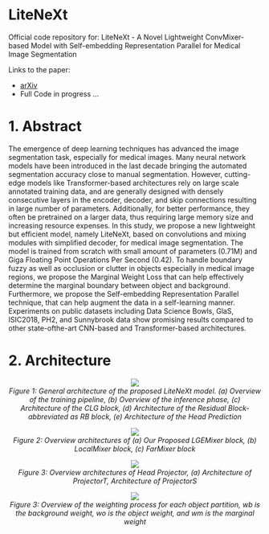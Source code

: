# LiteNeXt
Official code repository for: LiteNeXt - A Novel Lightweight ConvMixer-based Model with Self-embedding
Representation Parallel for Medical Image Segmentation

Links to the paper:
+ [arXiv](https://arxiv.org/pdf/2405.15779)
+ Full Code in progress ...

# 1. Abstract
The emergence of deep learning techniques has advanced the image segmentation task, especially
for medical images. Many neural network models have been introduced in the last decade bringing the
automated segmentation accuracy close to manual segmentation. However, cutting-edge models like
Transformer-based architectures rely on large scale annotated training data, and are generally designed
with densely consecutive layers in the encoder, decoder, and skip connections resulting in large number
of parameters. Additionally, for better performance, they often be pretrained on a larger data, thus
requiring large memory size and increasing resource expenses. In this study, we propose a new
lightweight but efficient model, namely LiteNeXt, based on convolutions and mixing modules with
simplified decoder, for medical image segmentation. The model is trained from scratch with small
amount of parameters (0.71M) and Giga Floating Point Operations Per Second (0.42). To handle
boundary fuzzy as well as occlusion or clutter in objects especially in medical image regions, we propose
the Marginal Weight Loss that can help effectively determine the marginal boundary between object and
background. Furthermore, we propose the Self-embedding Representation Parallel technique, that can
help augment the data in a self-learning manner. Experiments on public datasets including Data Science
Bowls, GlaS, ISIC2018, PH2, and Sunnybrook data show promising results compared to other state-ofthe-art CNN-based and Transformer-based architectures.

# 2. Architecture


<p align="center">
	<img , src="https://github.com/user-attachments/assets/8f4eb3d2-951d-41ca-8fdc-5c6567e3edd3"> <br />
	<em>
		Figure 1: General architecture of the proposed LiteNeXt model. (a) Overview of the training pipeline,
(b) Overview of the inference phase, (c) Architecture of the CLG block, (d) Architecture of the Residual
Block-abbreviated as RB block, (e) Architecture of the Head Prediction
	</em>
</p>

<p align="center">
	<img , src="https://github.com/user-attachments/assets/4341d494-cc0a-46d5-acb2-64d1b0459360"> <br />
	<em>
		Figure 2: Overview architectures of (a) Our Proposed LGEMixer block, (b) LocalMixer block,
(c) FarMixer block
	</em>
</p>

<p align="center">
	<img , src="https://github.com/user-attachments/assets/bad65495-5468-4252-b3ad-8f7652f6deb6"> <br />
	<em>
		Figure 3: Overview architectures of Head Projector, (a) Architecture of ProjectorT, Architecture of
ProjectorS
	</em>
</p>

<p align="center">
	<img , src="https://github.com/user-attachments/assets/b7b8d727-4483-4666-a55e-8a53aff3e457"> <br />
	<em>
		Figure 3: Overview of the weighting process for each object partition, wb is the background weight, wo
is the object weight, and wm is the marginal weight
	</em>
</p>





